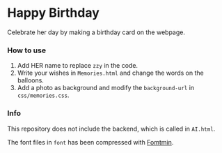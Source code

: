 # Happy Birthday

Celebrate her day by making a birthday card on the webpage.

### How to use

1. Add HER name to replace `zzy` in the code.
1. Write your wishes in `Memories.html` and change the words on the balloons.
2. Add a photo as background and modify the `background-url` in `css/memories.css`.

### Info

This repository does not include the backend, which is called in `AI.html`.

The font files in `font` has been compressed with [Fomtmin](https://ecomfe.github.io/fontmin/).
